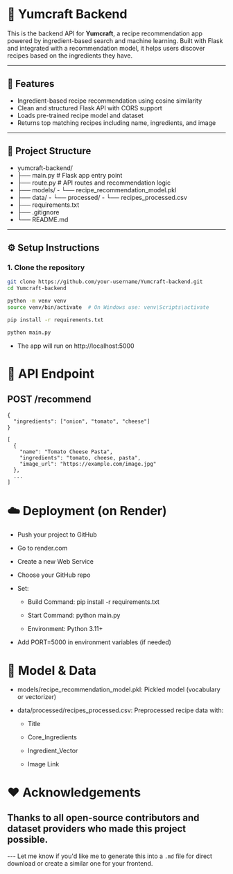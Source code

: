 # 🍳 Yumcraft Backend

This is the backend API for **Yumcraft**, a recipe recommendation app powered by ingredient-based search and machine learning. Built with Flask and integrated with a recommendation model, it helps users discover recipes based on the ingredients they have.

---

## 🚀 Features

- Ingredient-based recipe recommendation using cosine similarity
- Clean and structured Flask API with CORS support
- Loads pre-trained recipe model and dataset
- Returns top matching recipes including name, ingredients, and image

---

## 📁 Project Structure
- yumcraft-backend/ 
- ├── main.py # Flask app entry point 
- ├── route.py # API routes and recommendation logic 
- ├── models/
      - └── recipe_recommendation_model.pkl 
- ├── data/ 
      - └── processed/ 
      - └── recipes_processed.csv 
- ├── requirements.txt 
- ├── .gitignore 
- └── README.md


---

## ⚙️ Setup Instructions

### 1. Clone the repository

```bash
git clone https://github.com/your-username/Yumcraft-backend.git
cd Yumcraft-backend

python -m venv venv
source venv/bin/activate  # On Windows use: venv\Scripts\activate

pip install -r requirements.txt

python main.py
```
- The app will run on http://localhost:5000

# 🧪 API Endpoint
## POST /recommend
```Request Body:
{
  "ingredients": ["onion", "tomato", "cheese"]
}
```
```Response:
[
  {
    "name": "Tomato Cheese Pasta",
    "ingredients": "tomato, cheese, pasta",
    "image_url": "https://example.com/image.jpg"
  },
  ...
]
```

# ☁️ Deployment (on Render)
- Push your project to GitHub

- Go to render.com

- Create a new Web Service

- Choose your GitHub repo

- Set:

     - Build Command: pip install -r requirements.txt

     - Start Command: python main.py

     - Environment: Python 3.11+

- Add PORT=5000 in environment variables (if needed)

# 🧠 Model & Data
- models/recipe_recommendation_model.pkl: Pickled model (vocabulary or vectorizer)

- data/processed/recipes_processed.csv: Preprocessed recipe data with:

   - Title

   - Core_Ingredients

   - Ingredient_Vector

   - Image Link

# ❤️ Acknowledgements
## Thanks to all open-source contributors and dataset providers who made this project possible.

--- Let me know if you'd like me to generate this into a `.md` file for direct download or create a similar one for your frontend.
